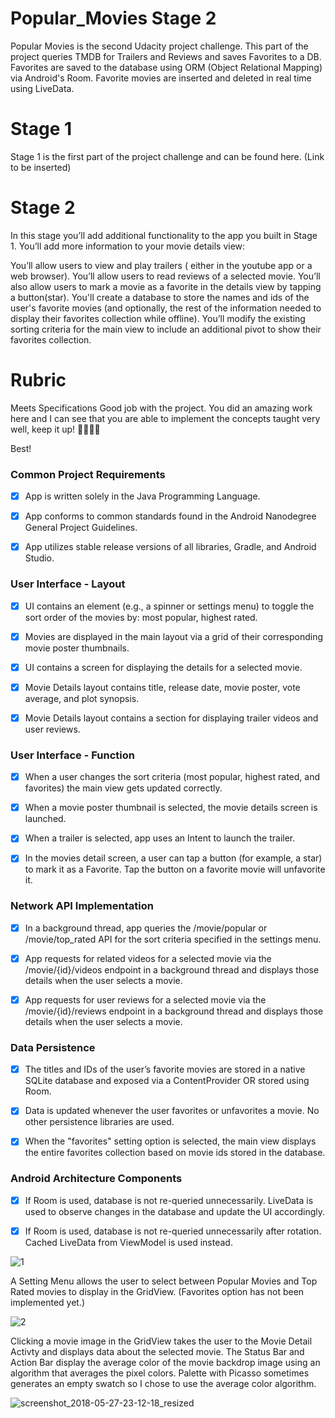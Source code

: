 # Popular_Movies Stage 2

Popular Movies is the second Udacity project challenge. This part of the project queries TMDB for Trailers and Reviews and saves Favorites to a DB. Favorites are saved to the database using ORM (Object Relational Mapping) via Android's Room. Favorite movies are inserted and deleted in real time using LiveData.

# Stage 1

Stage 1 is the first part of the project challenge and can be found here. (Link to be inserted)

# Stage 2
In this stage you’ll add additional functionality to the app you built in Stage 1.
You’ll add more information to your movie details view:

You’ll allow users to view and play trailers ( either in the youtube app or a web browser).
You’ll allow users to read reviews of a selected movie.
You’ll also allow users to mark a movie as a favorite in the details view by tapping a button(star).
You'll create a database to store the names and ids of the user's favorite movies (and optionally, the rest of the information needed to display their favorites collection while offline).
You’ll modify the existing sorting criteria for the main view to include an additional pivot to show their favorites collection.

# Rubric

Meets Specifications
Good job with the project.
You did an amazing work here and I can see that you are able to implement the concepts taught very well, keep it up! 👏🏼👏🏼

Best!

### Common Project Requirements
- [x] App is written solely in the Java Programming Language.

- [x] App conforms to common standards found in the Android Nanodegree General Project Guidelines.

- [x] App utilizes stable release versions of all libraries, Gradle, and Android Studio.

### User Interface - Layout
- [x] UI contains an element (e.g., a spinner or settings menu) to toggle the sort order of the movies by: most popular, highest rated.

- [x] Movies are displayed in the main layout via a grid of their corresponding movie poster thumbnails.

- [x] UI contains a screen for displaying the details for a selected movie.

- [x] Movie Details layout contains title, release date, movie poster, vote average, and plot synopsis.

- [x] Movie Details layout contains a section for displaying trailer videos and user reviews.

### User Interface - Function
- [x] When a user changes the sort criteria (most popular, highest rated, and favorites) the main view gets updated correctly.

- [x] When a movie poster thumbnail is selected, the movie details screen is launched.

- [x] When a trailer is selected, app uses an Intent to launch the trailer.

- [x] In the movies detail screen, a user can tap a button (for example, a star) to mark it as a Favorite. Tap the button on a favorite movie will unfavorite it.

### Network API Implementation
- [x] In a background thread, app queries the /movie/popular or /movie/top_rated API for the sort criteria specified in the settings menu.

- [x] App requests for related videos for a selected movie via the /movie/{id}/videos endpoint in a background thread and displays those details when the user selects a movie.

- [x] App requests for user reviews for a selected movie via the /movie/{id}/reviews endpoint in a background thread and displays those details when the user selects a movie.

### Data Persistence
- [x] The titles and IDs of the user’s favorite movies are stored in a native SQLite database and exposed via a ContentProvider
OR
stored using Room.

- [x] Data is updated whenever the user favorites or unfavorites a movie. No other persistence libraries are used.

- [x] When the "favorites" setting option is selected, the main view displays the entire favorites collection based on movie ids stored in the database.

### Android Architecture Components
- [x] If Room is used, database is not re-queried unnecessarily. LiveData is used to observe changes in the database and update the UI accordingly.

- [x] If Room is used, database is not re-queried unnecessarily after rotation. Cached LiveData from ViewModel is used instead.

![1](https://user-images.githubusercontent.com/5784029/40395370-b8acd0a0-5df5-11e8-8ca4-e8a2a05ea756.png)

A Setting Menu allows the user to select between Popular Movies and Top Rated movies to display in the
GridView. (Favorites option has not been implemented yet.)

![2](https://user-images.githubusercontent.com/5784029/40395598-e020058e-5df6-11e8-812f-69bd6697128d.png)

Clicking a movie image in the GridView takes the user to the Movie Detail Activty and displays data about
the selected movie. The Status Bar and Action Bar display the average color of the movie backdrop image
using an algorithm that averages the pixel colors. Palette with Picasso sometimes generates an empty
swatch so I chose to use the average color algorithm.

![screenshot_2018-05-27-23-12-18_resized](https://user-images.githubusercontent.com/5784029/40595664-fe9acdc6-6203-11e8-8380-8dbe0edbfa73.png)
